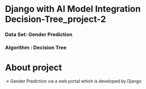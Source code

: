# Django with AI Model Integration Decision-Tree_project-2

### Data Set: Gender Prediction
### Algorithm : Decision Tree

# About project
-> Gender Prediction via a web portal which is developed by Django
